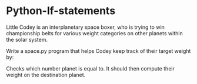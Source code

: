 # Python-If-statements
Little Codey is an interplanetary space boxer, who is trying to win championship belts for various weight categories on other planets within the solar system.

Write a space.py program that helps Codey keep track of their target weight by:

Checks which number planet is equal to.
It should then compute their weight on the destination planet.
